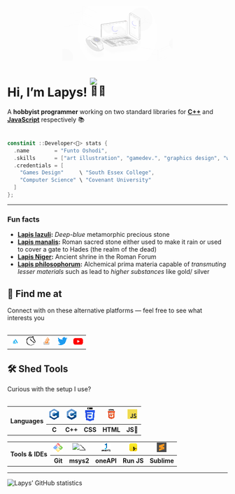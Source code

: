 <center> <img align="center" alt="LapysDev" src="banner/Lapys OS.jpg" style="image-rendering: optimizeQuality; image-rendering: smooth; image-rendering: high-quality; margin-left: 25%; margin-right: 25%; width: 50%"/> </center>

<h1> Hi, I’m Lapys! <img alt="👋🏾" src="https://em-content.zobj.net/source/microsoft-teams/363/waving-hand_dark-skin-tone_1f44b-1f3ff_1f3ff.png" style="height: 1.5em; max-height: 1.5em; max-width: 1.5em"/> </h1>
A <b>hobbyist programmer</b> working on two standard libraries for <b><a href="https://github.com/LapysDev/Lapys-C-">C++</a></b> and <b><a href="https://github.com/LapysDev/LapysJS">JavaScript</a></b> respectively &#128218; <br/> <br/>

```cpp
constinit ::Developer<🌙> stats {
  .name        = "Funto Oshodi",
  .skills      = ["art illustration", "gamedev.", "graphics design", "webdev.", …],
  .credentials = [
    "Games Design"     \ "South Essex College",
    "Computer Science" \ "Covenant University"
  ]
};
```
<hr/>

<h3> Fun facts </h3>
<ul>  
  <li> <b><a href="https://en.wikipedia.org/wiki/Lapis_lazuli" target="_blank" rel="noopener noreferrer">Lapis lazuli</a>:</b> <i>Deep-blue</i> metamorphic precious stone </li>
  <li> <b><a href="https://en.wikipedia.org/wiki/Lapis_manalis" target="_blank" rel="noopener noreferrer">Lapis manalis</a>:</b> Roman sacred stone either used to make it rain or used to cover a gate to Hades (the realm of the dead) </li>
  <li> <b><a href="https://en.wikipedia.org/wiki/Lapis_Niger" target="_blank" rel="noopener noreferrer">Lapis Niger</a>:</b> Ancient shrine in the Roman Forum </li>
  <li> <b><a href="https://en.wikipedia.org/wiki/Philosopher's_stone" target="_blank" rel="noopener noreferrer">Lapis philosophorum</a>:</b> Alchemical prima materia capable of <i>transmuting lesser materials</i> such as lead to <i>higher substances</i> like gold/ silver </li>
</ul>

<h2> &#128205; Find me at </h2>
Connect with on these alternative platforms &mdash; feel free to see what interests you <br/> <br/>
<table>
  <tbody align="center">
    <tr>
      <td> <a href="https://www.artstation.com/lapys" title="ArtStation"> <img alt="🎭" src="contacts/artstation.svg" style="image-rendering: -webkit-crisp-edges; image-rendering: -moz-crisp-edges; image-rendering: crisp-edges; image-rendering: pixelated" width="22px"/> </a> </td>
      <td> <a href="https://lichess.org/@/LapysArts" title="LiChess"> <img alt="♟️" src="contacts/lichess.svg" style="image-rendering: -webkit-crisp-edges; image-rendering: -moz-crisp-edges; image-rendering: crisp-edges; image-rendering: pixelated" width="22px"/> </a> </td>
      <td> <a href="https://www.stackoverflow.com/users/7364573/lapys" title="StackOverflow"> <img alt="📚" src="contacts/stackoverflow.svg" style="image-rendering: -webkit-crisp-edges; image-rendering: -moz-crisp-edges; image-rendering: crisp-edges; image-rendering: pixelated" width="22px"/> </a> </td>
      <td> <a href="https://www.twitter.com/Lapys_Arts" title="Twitter"> <img alt="🐣" src="contacts/twitter.svg" style="image-rendering: -webkit-crisp-edges; image-rendering: -moz-crisp-edges; image-rendering: crisp-edges; image-rendering: pixelated" width="22px"/> </a> </td>
      <td> <a href="https://www.youtube.com/channel/UCaDSL0cTCxuA3EBd94IBHVw" title="YouTube"> <img alt="🎬" src="contacts/youtube.svg" style="image-rendering: -webkit-crisp-edges; image-rendering: -moz-crisp-edges; image-rendering: crisp-edges; image-rendering: pixelated" width="22px"/> </a> </td>
    </tr>
  </tbody>
</table>

<h2> &#128736; Shed Tools </h2>
Curious with the setup I use? <br/> <br/>
<table>
  <tbody align="center">
    <tr>
      <th rowspan="2"> Languages </th>
      <td> <a href="https://en.wikipedia.org/wiki/C_(programming_language)" title="C"> <img src="languages/c.svg" style="image-rendering: -webkit-crisp-edges; image-rendering: -moz-crisp-edges; image-rendering: crisp-edges; image-rendering: pixelated" width="22px"/> </a> </td>
      <td> <a href="https://en.wikipedia.org/wiki/C++" title="C++"> <img src="languages/c++.svg" style="image-rendering: -webkit-crisp-edges; image-rendering: -moz-crisp-edges; image-rendering: crisp-edges; image-rendering: pixelated" width="22px"/> </a> </td>
      <td> <a href="https://en.wikipedia.org/wiki/CSS" title="CSS"> <img src="languages/css.svg" style="image-rendering: -webkit-crisp-edges; image-rendering: -moz-crisp-edges; image-rendering: crisp-edges; image-rendering: pixelated" width="22px"/> </a> </td>
      <td> <a href="https://en.wikipedia.org/wiki/HTML" title="HTML"> <img src="languages/html.svg" style="image-rendering: -webkit-crisp-edges; image-rendering: -moz-crisp-edges; image-rendering: crisp-edges; image-rendering: pixelated" width="22px"/> </a> </td>
      <td> <a href="https://en.wikipedia.org/wiki/JavaScript" title="JavaScript (vanilla)"> <img src="languages/javascript.svg" style="image-rendering: -webkit-crisp-edges; image-rendering: -moz-crisp-edges; image-rendering: crisp-edges; image-rendering: pixelated" width="22px"/> </a> </td>
    </tr>
    <tr>
      <th title="General-purpose programming language. By design, its features cleanly reflect the capabilities of the targeted CPUs, finding lasting use in operating systems, device drivers, protocol stacks, and application software"> C </th>
      <th title="General-purpose programming language. First released as an extension of the C, it has since significantly expanded beyond it over time. Designed with (large) systems programming and resource-constrained software in mind, with performance, efficiency, and flexibility as its focus"> C++ </th>
      <th title="Style sheet language used for describing the presentation of a document written in a markup language such as HTML (or XML)"> CSS </th>
      <th title="The HyperText Markup Language is the standard markup language for documents designed to be displayed in a web browser"> HTML </th>
      <th title="Compiled (and often Just-In-Time) programming language that is multi-paradigm, supporting event-driven, functional, and imperative coding styles"> JS&#127846; </th>
    </tr>
  </tbody>
</table>
<table>
  <tbody align="center">
    <tr>
      <th rowspan="2"> Tools &amp; IDEs </th>
      <td> <a href="https://www.git-scm.com" title="Git"> <img alt="🌐" src="tools/git.svg" style="image-rendering: -webkit-crisp-edges; image-rendering: -moz-crisp-edges; image-rendering: crisp-edges; image-rendering: pixelated" width="22px"/> </a> </td>
      <td> <a href="https://www.msys2.org" title="msys2"> <img alt="🪛" src="tools/msys2.ico" style="image-rendering: -webkit-crisp-edges; image-rendering: -moz-crisp-edges; image-rendering: crisp-edges; image-rendering: pixelated" width="22px"/> </a> </td>
      <td> <a href="https://www.intel.com/content/www/us/en/developer/tools/oneapi/dpc-compiler.html" title="Intel oneAPI"> <img alt="🟦" src="tools/intel-oneapi.svg" style="image-rendering: -webkit-crisp-edges; image-rendering: -moz-crisp-edges; image-rendering: crisp-edges; image-rendering: pixelated" width="22px"/> </a> </td>
      <td> <a href="https://www.runjs.app" title="Run JS"> <img alt="▶️" src="tools/runjs.svg" style="image-rendering: -webkit-crisp-edges; image-rendering: -moz-crisp-edges; image-rendering: crisp-edges; image-rendering: pixelated" width="22px"/> </a> </td>
      <td> <a href="https://www.sublimetext.com" title="Sublime Text"> <img alt="📝" src="tools/sublime-text.svg" style="image-rendering: -webkit-crisp-edges; image-rendering: -moz-crisp-edges; image-rendering: crisp-edges; image-rendering: pixelated" width="22px"/> </a> </td>
    </tr>
    <tr>
      <th title="Distributed version control system that tracks changes in any set of computer files, usually used for coordinating work among programmers collaboratively developing source code during software development. Its goals include speed, data integrity, and support for distributed, non-linear workflows"> Git </th>
      <th title="Collection of tools and libraries providing you with an easy-to-use environment for building, installing and running native Windows software"> msys2 </th>
      <th title="Open, cross-architecture programming model that frees developers to use a single code base across multiple architectures"> oneAPI </th>
      <th title="JavaScript playground for desktop operating systems. It runs code as it’s written and displays formatted results in its output panel"> Run JS </th>
      <th title="Shareware text and source code editor which natively supports many markup and programming languages"> Sublime </th>
    </tr>
  </tbody>
</table>

<hr/>

<img align="left" alt="Lapys’ GitHub statistics" src="https://github-readme-stats.vercel.app/api?count_private=true&custom_title=🔥%20GitHub%20Stats.&include_all_commits&locale=en&show_icons=true&theme=dark&username=LapysDev"/>

